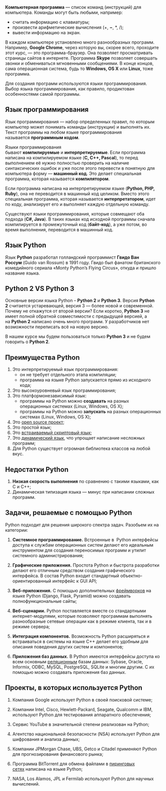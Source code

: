 **Компьютерная программа** — список команд (инструкций) для компьютера. Команды могут быть любыми, например:

- считать информацию с клавиатуры;
- произвести арифметические вычисления (+, **−**, *, /);
- вывести информацию на экран.

В каждом компьютере установлено много разнообразных программ. Например, **Google Chrome**, через которую вы, скорее всего, проходите этот курс, — это программа-браузер. Она позволяет просматривать страницы сайтов в интернете. Программа **Skype** позволяет совершать звонки и обмениваться мгновенными сообщениями. В конце концов, сама операционная система, будь то **Windows, OS X** или **Linux**, тоже программа.

Для создания программ используются языки программирования. Выбор языка программирования, как правило, продиктован особенностями самой программы.
## Язык программирования

Язык программирования — набор определенных правил, по которым компьютер может понимать команды (инструкции) и выполнять их. Текст программы на любом языке программирования называется **программным кодом**.

Языки программирования бывают **компилируемые** и **интерпретируемые**. Если программа написана на компилируемом языке (**C, C++, Pascal**), то перед выполнением её нужно полностью проверить на наличие синтаксических ошибок и уже после этого перевести в понятную для компьютера форму — **машинный код**. Это делает специальная программа, которая называется **компилятором**.

Если программа написана на интерпретируемом языке (**Python, PHP, Ruby**), она не переводится в машинный код целиком. Вместо этого специальная программа, которая называется **интерпретатором**, идет по коду, анализирует его и выполняет каждую отдельную команду.

Существуют языки программирования, которые совмещают оба подхода (**C#, Java**). В таких языках код исходной программы сначала компилируется в промежуточный код (**байт-код**), а уже потом, во время выполнения, переводится в машинный код.

## Язык Python

Язык **Python** разработал голландский программист **Гвидо Ван Россум** (Guido van Rossum) в 1991 году. Гвидо был фанатом британского комедийного сериала «Monty Python’s Flying Circus», откуда и пришло название языка.

## Python 2 VS Python 3

Основные версии языка Python – **Python 2** и **Python 3**. Версия **Python 2** считается устаревающей, версия 3 — более новой и современной. Почему не откажутся от второй версии? Если коротко, **Python 3** не имеет полной обратной совместимости с предыдущей версией, а на **Python 2** написано очень много программ. У разработчиков нет возможности переписать всё на новую версию.

В нашем курсе мы будем пользоваться только **Python 3** и не будем говорить о **Python 2**.

## Преимущества Python

1. Это интерпретируемый язык программирования:
    - он не требует отдельного этапа компиляции;
    - программа на языке Python запускается прямо из исходного кода;
2. Это высокоуровневый язык программирования;
3. Это платформонезависимый язык:
    - программы на Python можно **создавать** на разных операционных системах (Linux, Windows, OS X);
    - программы на Python можно **запускать** на разных операционных системах (Linux, Windows, OS X);
4. Это [open source проект](https://www.python.org/downloads/source/);
5. Это простой язык;
6. Это [встраиваемый скриптовый язык](https://ru.wikipedia.org/wiki/%D0%A1%D1%86%D0%B5%D0%BD%D0%B0%D1%80%D0%BD%D1%8B%D0%B9_%D1%8F%D0%B7%D1%8B%D0%BA);
7. Это [динамический язык](https://ru.wikipedia.org/wiki/%D0%94%D0%B8%D0%BD%D0%B0%D0%BC%D0%B8%D1%87%D0%B5%D1%81%D0%BA%D0%B0%D1%8F_%D1%82%D0%B8%D0%BF%D0%B8%D0%B7%D0%B0%D1%86%D0%B8%D1%8F), что упрощает написание несложных программ;
8. Для Python существует огромная библиотека классов на любой вкус.
## Недостатки Python

1. **Низкая скорость выполнения** по сравнению с такими языками, как C и C++;
2. Динамическая типизация языка — минус при написании сложных программ.

## Задачи, решаемые с помощью Python

Python подходит для решения широкого спектра задач. Разобьем их на категории:

1. **Системное программирование.** Встроенные в  Python интерфейсы доступа к службам операционных систем делают его идеальным инструментом для создания переносимых программ и утилит системного администрирования;
    
2. **Графические приложения.** Простота Python и быстрота разработки делают его отличным средством создания графического интерфейса. В состав Python входит стандартный объектно-ориентированный интерфейс к GUI API;
    
3. **Веб-приложения.** С помощью дополнительных [фреймворков](https://web-creator.ru/articles/about_frameworks) на языке Python (Django, Flask, Pyramid) можно создавать полнофункциональные сайты;
    
4. **Веб-сценарии.** Python поставляется вместе со стандартными интернет-модулями, которые позволяют программам выполнять разнообразные сетевые операции как в режиме клиента, так и в режиме сервера;
    
5. **Интеграция компонентов.** Возможность Python расширяться и встраиваться в системы на языке C++ делает его удобным для описания поведения других систем и компонентов;
    
6. **Приложения баз данных.** В Python имеются интерфейсы доступа ко всем основным [реляционным](https://ru.wikipedia.org/wiki/%D0%A0%D0%B5%D0%BB%D1%8F%D1%86%D0%B8%D0%BE%D0%BD%D0%BD%D0%B0%D1%8F_%D0%BC%D0%BE%D0%B4%D0%B5%D0%BB%D1%8C_%D0%B4%D0%B0%D0%BD%D0%BD%D1%8B%D1%85) базам данных: Sybase, Oracle, Informix, ODBC, MySQL, PostgreSQL, SQLite и многим другим. С их помощью можно создавать приложения баз данных.

## Проекты, в которых используется Python

1. Компания Google использует Python в своей поисковой системе;
    
2. Компании Intel, Cisco, Hewlett-Packard, Seagate, Qualcomm и IBM, используют Python для тестирования аппаратного обеспечения;
    
3. Сервис YouTube в значительной степени реализован на Python;
    
4. Агентство национальной безопасности (NSA) использует Python для шифрования и анализа данных;
    
5. Компании JPMorgan Chase, UBS, Getco и Citadel применяют Python для прогнозирования финансового рынка;
    
6. Программа BitTorrent для обмена файлами в [пиринговых сетях](https://ru.wikipedia.org/wiki/%D0%9E%D0%B4%D0%BD%D0%BE%D1%80%D0%B0%D0%BD%D0%B3%D0%BE%D0%B2%D0%B0%D1%8F_%D1%81%D0%B5%D1%82%D1%8C) написана на языке Python;
    
7. NASA, Los Alamos, JPL и Fermilab используют Python для научных вычислений.